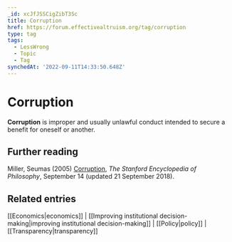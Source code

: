 ```yaml
---
_id: xcJfJSSCigZibT3Sc
title: Corruption
href: https://forum.effectivealtruism.org/tag/corruption
type: tag
tags:
  - LessWrong
  - Topic
  - Tag
synchedAt: '2022-09-11T14:33:50.648Z'
---
```

# Corruption

**Corruption** is improper and usually unlawful conduct intended to secure a benefit for oneself or another.

Further reading
---------------

Miller, Seumas (2005) [Corruption](https://plato.stanford.edu/archives/win2018/entries/corruption/), *The Stanford Encyclopedia of Philosophy*, September 14 (updated 21 September 2018).

Related entries
---------------

[[Economics|economics]] | [[Improving institutional decision-making|improving institutional decision-making]] | [[Policy|policy]] | [[Transparency|transparency]]